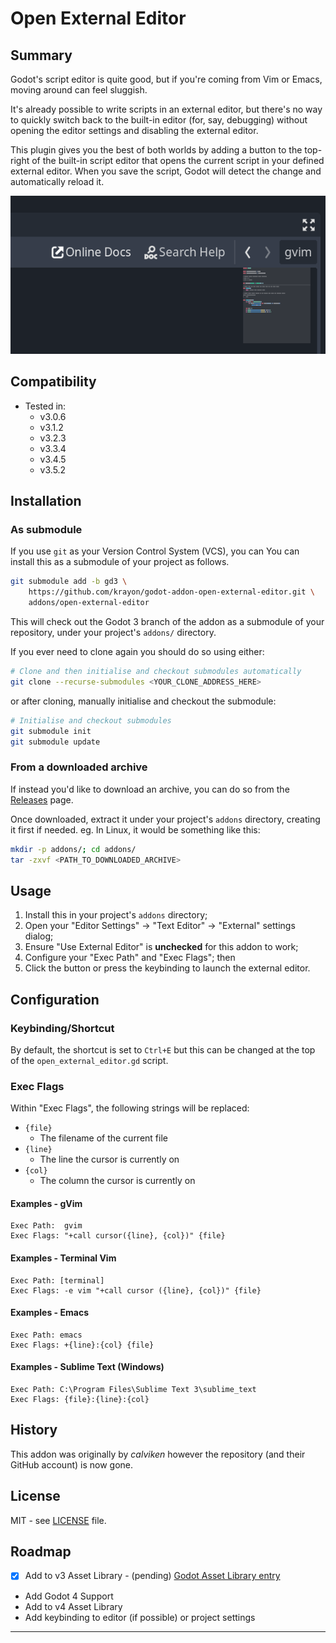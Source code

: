 # Open External Editor

## Summary

Godot's script editor is quite good, but if you're coming from Vim or Emacs,
moving around can feel sluggish.

It's already possible to write scripts in an external editor, but there's no way
to quickly switch back to the built-in editor (for, say, debugging) without
opening the editor settings and disabling the external editor.

This plugin gives you the best of both worlds by adding a button to the
top-right of the built-in script editor that opens the current script in your
defined external editor. When you save the script, Godot will detect the change
and automatically reload it.

![Screenshot](screenshot.png)

## Compatibility

- Tested in:
  - v3.0.6
  - v3.1.2
  - v3.2.3
  - v3.3.4
  - v3.4.5
  - v3.5.2

## Installation

### As submodule

If you use `git` as your Version Control System (VCS), you can You can install
this as a submodule of your project as follows.

```bash
git submodule add -b gd3 \
    https://github.com/krayon/godot-addon-open-external-editor.git \
    addons/open-external-editor
```

This will check out the Godot 3 branch of the addon as a submodule of your
repository, under your project's `addons/` directory.

If you ever need to clone again you should do so using either:

```bash
# Clone and then initialise and checkout submodules automatically
git clone --recurse-submodules <YOUR_CLONE_ADDRESS_HERE>
```

or after cloning, manually initialise and checkout the submodule:

```bash
# Initialise and checkout submodules
git submodule init
git submodule update
```

### From a downloaded archive

If instead you'd like to download an archive, you can do so from the
[Releases](https://github.com/krayon/godot-addon-open-external-editor/releases)
page.

Once downloaded, extract it under your project's `addons` directory, creating it
first if needed. eg. In Linux, it would be something like this:

```bash
mkdir -p addons/; cd addons/
tar -zxvf <PATH_TO_DOWNLOADED_ARCHIVE>
```

## Usage

1. Install this in your project's `addons` directory;
2. Open your "Editor Settings" -> "Text Editor" -> "External" settings dialog;
3. Ensure "Use External Editor" is **unchecked** for this addon to work;
4. Configure your "Exec Path" and "Exec Flags"; then
5. Click the button or press the keybinding to launch the external editor.

## Configuration

### Keybinding/Shortcut

By default, the shortcut is set to `Ctrl+E` but this can be changed at the top
of the `open_external_editor.gd` script.

### Exec Flags

Within "Exec Flags", the following strings will be replaced:

  - `{file}`
    - The filename of the current file
  - `{line}`
    - The line the cursor is currently on
  - `{col}`
    - The column the cursor is currently on

#### Examples - gVim

```
Exec Path:  gvim
Exec Flags: "+call cursor({line}, {col})" {file}
```

#### Examples - Terminal Vim

```
Exec Path: [terminal]
Exec Flags: -e vim "+call cursor ({line}, {col})" {file}
```

#### Examples - Emacs

```
Exec Path: emacs
Exec Flags: +{line}:{col} {file}
```

#### Examples - Sublime Text (Windows)

```
Exec Path: C:\Program Files\Sublime Text 3\sublime_text
Exec Flags: {file}:{line}:{col}
```

## History

This addon was originally by _calviken_ however the repository (and their GitHub
account) is now gone.

## License

MIT - see [LICENSE](LICENSE) file.

## Roadmap

- [x] Add to v3 Asset Library - (pending) [Godot Asset Library entry](https://godotengine.org/asset-library/asset/7523)
- Add Godot 4 Support
- Add to v4 Asset Library
- Add keybinding to editor (if possible) or project settings

----
[//]: # ( vim: set ts=4 sw=4 et cindent tw=80 ai si syn=markdown ft=markdown: )
